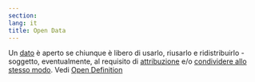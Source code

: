 ```yaml
---
section: 
lang: it
title: Open Data
---
```

Un [dato](/glossary/it/data/) è aperto se chiunque è libero di usarlo, riusarlo e ridistribuirlo - soggetto, eventualmente, al requisito di [attribuzione](/glossary/it/attribute/) e/o [condividere allo stesso modo](/glossary/it/share-alike). Vedi [Open Definition](/glossary/it/open-definition/)
